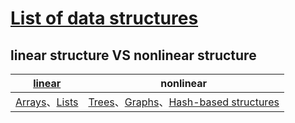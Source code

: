 # [List of data structures](https://en.wikipedia.org/wiki/List_of_data_structures)



## linear structure VS nonlinear structure

| [linear](https://en.wikipedia.org/wiki/List_of_data_structures#Linear_data_structures) |                          nonlinear                           |
| :----------------------------------------------------------: | :----------------------------------------------------------: |
| [Arrays](https://en.wikipedia.org/wiki/List_of_data_structures#Arrays)、[Lists](https://en.wikipedia.org/wiki/List_of_data_structures#Lists) | [Trees](https://en.wikipedia.org/wiki/List_of_data_structures#Trees)、[Graphs](https://en.wikipedia.org/wiki/List_of_data_structures#Graphs)、[Hash-based structures](https://en.wikipedia.org/wiki/List_of_data_structures#Hash-based_structures) |